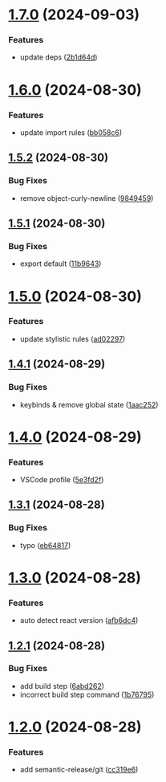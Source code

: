 # [1.7.0](https://github.com/nekochan0122/config/compare/v1.6.0...v1.7.0) (2024-09-03)


### Features

* update deps ([2b1d64d](https://github.com/nekochan0122/config/commit/2b1d64d67d345c04a913404e50e7e95e28e92618))

# [1.6.0](https://github.com/nekochan0122/config/compare/v1.5.2...v1.6.0) (2024-08-30)


### Features

* update import rules ([bb058c6](https://github.com/nekochan0122/config/commit/bb058c6ec560f3d49ae3050c4d287ce9ba68dc83))

## [1.5.2](https://github.com/nekochan0122/config/compare/v1.5.1...v1.5.2) (2024-08-30)


### Bug Fixes

* remove object-curly-newline ([9849459](https://github.com/nekochan0122/config/commit/9849459c18eff3e90885c4a8097e9a58030c4053))

## [1.5.1](https://github.com/nekochan0122/config/compare/v1.5.0...v1.5.1) (2024-08-30)


### Bug Fixes

* export default ([11b9643](https://github.com/nekochan0122/config/commit/11b96433f9dee62c666d4d013ca396a914340f62))

# [1.5.0](https://github.com/nekochan0122/config/compare/v1.4.1...v1.5.0) (2024-08-30)


### Features

* update stylistic rules ([ad02297](https://github.com/nekochan0122/config/commit/ad02297acf708b62d504b1d34d79d6027cb353e7))

## [1.4.1](https://github.com/nekochan0122/config/compare/v1.4.0...v1.4.1) (2024-08-29)


### Bug Fixes

* keybinds & remove global state ([1aac252](https://github.com/nekochan0122/config/commit/1aac252a436c4f6b3639d8664782d743f9ba803c))

# [1.4.0](https://github.com/nekochan0122/config/compare/v1.3.1...v1.4.0) (2024-08-29)


### Features

* VSCode profile ([5e3fd2f](https://github.com/nekochan0122/config/commit/5e3fd2fecf64d28f0cdaa1676d0648154aa458b7))

## [1.3.1](https://github.com/nekochan0122/config/compare/v1.3.0...v1.3.1) (2024-08-28)


### Bug Fixes

* typo ([eb64817](https://github.com/nekochan0122/config/commit/eb64817c87aba0c243503b7b356b2d7706714693))

# [1.3.0](https://github.com/nekochan0122/config/compare/v1.2.1...v1.3.0) (2024-08-28)


### Features

* auto detect react version ([afb6dc4](https://github.com/nekochan0122/config/commit/afb6dc4177b9bde32d2bd8b42eae17c34b3934a6))

## [1.2.1](https://github.com/nekochan0122/config/compare/v1.2.0...v1.2.1) (2024-08-28)


### Bug Fixes

* add build step ([6abd262](https://github.com/nekochan0122/config/commit/6abd262a14096e60dba1ecb3330a0f9cfac0a614))
* incorrect build step command ([1b76795](https://github.com/nekochan0122/config/commit/1b76795a391939f6a6b8b960a1c553ef2c7dd36f))

# [1.2.0](https://github.com/nekochan0122/config/compare/v1.1.1...v1.2.0) (2024-08-28)


### Features

* add semantic-release/git ([cc319e6](https://github.com/nekochan0122/config/commit/cc319e6d9c19a739da0a4fe529cbf4a4507ab64c))

